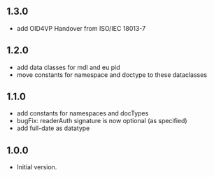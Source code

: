 ## 1.3.0
- add OID4VP Handover from ISO/IEC 18013-7

## 1.2.0
- add data classes for mdl and eu pid
- move constants for namespace and doctype to these dataclasses

## 1.1.0

- add constants for namespaces and docTypes
- bugFix: readerAuth signature is now optional (as specified)
- add full-date as datatype

## 1.0.0

- Initial version.
